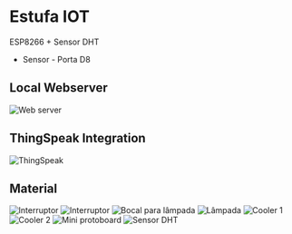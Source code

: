 # Estufa IOT

ESP8266 + Sensor DHT

- Sensor - Porta D8

## Local Webserver

![Web server](assets/print-webserver.png)

## ThingSpeak Integration

![ThingSpeak](assets/print-thingspeak.png)

## Material

![Interruptor](assets/interruptor.jpg)
![Interruptor](assets/interruptor-2.jpg)
![Bocal para lâmpada](assets/bocal-lampada.jpg)
![Lâmpada](assets/lampada-led.jpg)
![Cooler 1](assets/coller-1.jpg)
![Cooler 2](assets/coller-2.jpg)
![Mini protoboard](assets/mini-protoboard-170-pontos.jpg)
![Sensor DHT](assets/sensor-dht.png)
